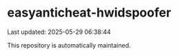 # easyanticheat-hwidspoofer

Last updated: 2025-05-29 06:38:44

This repository is automatically maintained.

